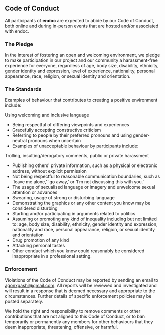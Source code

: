 ## Code of Conduct
All participants of **endoc** are expected to abide by our Code of Conduct, both online and during in-person events that are hosted and/or associated with endoc.

### The Pledge
In the interest of fostering an open and welcoming environment, we pledge to make participation in our project and our community a harassment-free experience for everyone, regardless of age, body size, disability, ethnicity, gender identity and expression, level of experience, nationality, personal appearance, race, religion, or sexual identity and orientation.

### The Standards
Examples of behaviour that contributes to creating a positive environment include:

Using welcoming and inclusive language
  - Being respectful of differing viewpoints and experiences
  - Gracefully accepting constructive criticism
  - Referring to people by their preferred pronouns and using gender-neutral pronouns when uncertain
  - Examples of unacceptable behaviour by participants include:

Trolling, insulting/derogatory comments, public or private harassment
  - Publishing others' private information, such as a physical or electronic address, without explicit permission
  - Not being respectful to reasonable communication boundaries, such as 'leave me alone,' 'go away,' or 'I’m not discussing this with you.'
  - The usage of sexualised language or imagery and unwelcome sexual attention or advances
  - Swearing, usage of strong or disturbing language
  - Demonstrating the graphics or any other content you know may be considered disturbing
  - Starting and/or participating in arguments related to politics
  - Assuming or promoting any kind of inequality including but not limited to: age, body size, disability, ethnicity, gender identity and expression, nationality and race, personal appearance, religion, or sexual identity and orientation
  - Drug promotion of any kind
  - Attacking personal tastes
  - Other conduct which you know could reasonably be considered inappropriate in a professional setting.
  
### Enforcement
Violations of the Code of Conduct may be reported by sending an email to agonxgashi@gmail.com. All reports will be reviewed and investigated and will result in a response that is deemed necessary and appropriate to the circumstances. Further details of specific enforcement policies may be posted separately.

We hold the right and responsibility to remove comments or other contributions that are not aligned to this Code of Conduct, or to ban temporarily or permanently any members for other behaviours that they deem inappropriate, threatening, offensive, or harmful.
